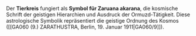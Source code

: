 
Der **Tierkreis** fungiert als **Symbol für Zaruana akarana**, die kosmische Schrift der geistigen Hierarchien und Ausdruck der Ormuzd-Tätigkeit. Diese astrologische Symbolik repräsentiert die geistige Ordnung des Kosmos ([[GA060 (9.) ZARATHUSTRA, Berlin, 19. Januar 1911|GA060/9]]).
